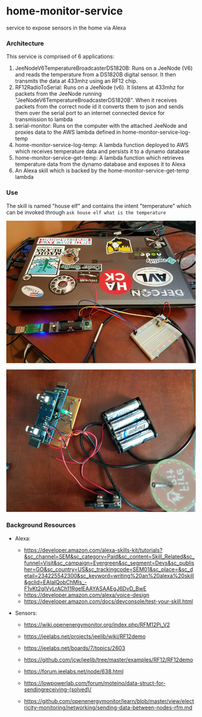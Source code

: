 # home-monitor-service
service to expose sensors in the home via Alexa

### Architecture
This service is comprised of 6 applications:
1. JeeNodeV6TemperatureBroadcasterDS1820B: Runs on a JeeNode (V6) and reads the temperature from a DS1820B digital sensor. It then transmits the data at 433mhz using an RF12 chip.
2. RF12RadioToSerial: Runs on a JeeNode (v6). It listens at 433mhz for packets from the JeeNode running "JeeNodeV6TemperatureBroadcasterDS1820B". When it receives packets from the correct node id it converts them to json and sends them over the serial port to an internet connected device for transmission to lambda
3. serial-monitor: Runs on the computer with the attached JeeNode and proxies data to the AWS lambda defined in home-monitor-service-log-temp
4. home-monitor-service-log-temp: A lambda function deployed to AWS which receives temperature data and persists it to a dynamo database
5. home-monitor-service-get-temp: A lambda function which retrieves temperature data from the dynamo database and exposes it to Alexa
6. An Alexa skill which is backed by the home-monitor-service-get-temp lambda

### Use
The skill is named "house elf" and contains the intent "temperature" which can be invoked through `ask house elf what is the temperature`

![image of sensors](https://github.com/chriswininger/home-monitor-service/blob/master/assets/images/sensor_img1.jpg?raw=true)

![image of sensors](https://github.com/chriswininger/home-monitor-service/blob/master/assets/images/sensor_img2.jpg?raw=true)

### Background Resources
* Alexa:

	* https://developer.amazon.com/alexa-skills-kit/tutorials?&sc_channel=SEM&sc_category=Paid&sc_content=Skill_Related&sc_funnel=Visit&sc_campaign=Evergreen&sc_segment=Devs&sc_publisher=GO&sc_country=US&sc_trackingcode=SEM01&sc_place=&sc_detail=234225542300&sc_keyword=writing%20an%20alexa%20skill&gclid=EAIaIQobChMIs_-F1vKt2gIVyLrACh11RgelEAAYASAAEgJ6DvD_BwE
	* https://developer.amazon.com/alexa/voice-design
	* https://developer.amazon.com/docs/devconsole/test-your-skill.html 

* Sensors:
	* https://wiki.openenergymonitor.org/index.php/RFM12Pi_V2

	* https://jeelabs.net/projects/jeelib/wiki/RF12demo

	* https://jeelabs.net/boards/7/topics/2603

	* https://github.com/jcw/jeelib/tree/master/examples/RF12/RF12demo

	* https://forum.jeelabs.net/node/638.html

	* https://lowpowerlab.com/forum/moteino/data-struct-for-sendingreceiving-(solved)/

	* https://github.com/openenergymonitor/learn/blob/master/view/electricity-monitoring/networking/sending-data-between-nodes-rfm.md
 
